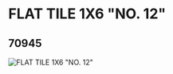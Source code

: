 # FLAT TILE 1X6 "NO. 12"
## 70945
![FLAT TILE 1X6 "NO. 12"](https://lc-www-live-s.legocdn.com/media/bricks/5/2/4654480.jpg)